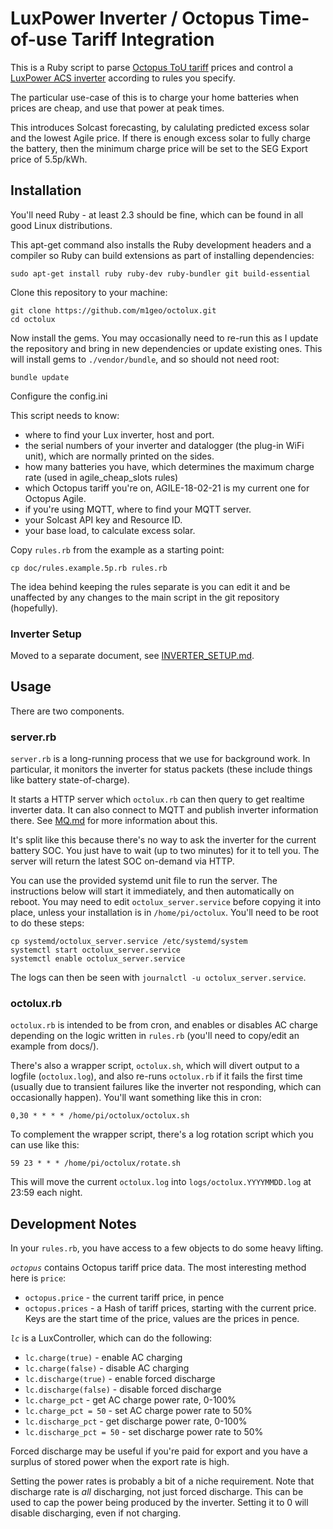 # LuxPower Inverter / Octopus Time-of-use Tariff Integration

This is a Ruby script to parse [Octopus ToU tariff](https://octopus.energy/agile/) prices and control a [LuxPower ACS inverter](https://www.luxpowertek.com/ac-ess.html) according to rules you specify.

The particular use-case of this is to charge your home batteries when prices are cheap, and use that power at peak times.

This introduces Solcast forecasting, by calulating predicted excess solar and the lowest Agile price.
If there is enough excess solar to fully charge the battery, then the minimum charge price will be set to the SEG Export price of 5.5p/kWh.

## Installation

You'll need Ruby - at least 2.3 should be fine, which can be found in all good Linux distributions.

This apt-get command also installs the Ruby development headers and a compiler so Ruby can build extensions as part of installing dependencies:

```
sudo apt-get install ruby ruby-dev ruby-bundler git build-essential
```

Clone this repository to your machine:

```
git clone https://github.com/m1geo/octolux.git
cd octolux
```

Now install the gems. You may occasionally need to re-run this as I update the repository and bring in new dependencies or update existing ones.  This will install gems to `./vendor/bundle`, and so should not need root:

```
bundle update
```

Configure the config.ini

This script needs to know:

* where to find your Lux inverter, host and port.
* the serial numbers of your inverter and datalogger (the plug-in WiFi unit), which are normally printed on the sides.
* how many batteries you have, which determines the maximum charge rate (used in agile_cheap_slots rules)
* which Octopus tariff you're on, AGILE-18-02-21 is my current one for Octopus Agile.
* if you're using MQTT, where to find your MQTT server.
* your Solcast API key and Resource ID.
* your base load, to calculate excess solar.

Copy `rules.rb` from the example as a starting point:

```
cp doc/rules.example.5p.rb rules.rb
```

The idea behind keeping the rules separate is you can edit it and be unaffected by any changes to the main script in the git repository (hopefully).

### Inverter Setup

Moved to a separate document, see [INVERTER_SETUP.md](doc/INVERTER_SETUP.md).


## Usage

There are two components.

### server.rb

`server.rb` is a long-running process that we use for background work. In particular, it monitors the inverter for status packets (these include things like battery state-of-charge).

It starts a HTTP server which `octolux.rb` can then query to get realtime inverter data. It can also connect to MQTT and publish inverter information there. See [MQ.md](doc/MQ.md) for more information about this.

It's split like this because there's no way to ask the inverter for the current battery SOC. You just have to wait (up to two minutes) for it to tell you. The server will return the latest SOC on-demand via HTTP.

You can use the provided systemd unit file to run the server. The instructions below will start it immediately, and then automatically on reboot. You may need to edit `octolux_server.service` before copying it into place, unless your installation is in `/home/pi/octolux`. You'll need to be root to do these steps:

```
cp systemd/octolux_server.service /etc/systemd/system
systemctl start octolux_server.service
systemctl enable octolux_server.service
```

The logs can then be seen with `journalctl -u octolux_server.service`.

### octolux.rb

`octolux.rb` is intended to be from cron, and enables or disables AC charge depending on the logic written in `rules.rb` (you'll need to copy/edit an example from docs/).

There's also a wrapper script, `octolux.sh`, which will divert output to a logfile (`octolux.log`), and also re-runs `octolux.rb` if it fails the first time (usually due to transient failures like the inverter not responding, which can occasionally happen). You'll want something like this in cron:

```
0,30 * * * * /home/pi/octolux/octolux.sh
```

To complement the wrapper script, there's a log rotation script which you can use like this:

```
59 23 * * * /home/pi/octolux/rotate.sh
```

This will move the current `octolux.log` into `logs/octolux.YYYYMMDD.log` at 23:59 each night.


## Development Notes

In your `rules.rb`, you have access to a few objects to do some heavy lifting.

*`octopus`* contains Octopus tariff price data. The most interesting method here is `price`:

  * `octopus.price` - the current tariff price, in pence
  * `octopus.prices` - a Hash of tariff prices, starting with the current price. Keys are the start time of the price, values are the prices in pence.

*`lc`* is a LuxController, which can do the following:

  * `lc.charge(true)` - enable AC charging
  * `lc.charge(false)` - disable AC charging
  * `lc.discharge(true)` - enable forced discharge
  * `lc.discharge(false)` - disable forced discharge
  * `lc.charge_pct` - get AC charge power rate, 0-100%
  * `lc.charge_pct = 50` - set AC charge power rate to 50%
  * `lc.discharge_pct` - get discharge power rate, 0-100%
  * `lc.discharge_pct = 50` - set discharge power rate to 50%

Forced discharge may be useful if you're paid for export and you have a surplus of stored power when the export rate is high.

Setting the power rates is probably a bit of a niche requirement. Note that discharge rate is *all* discharging, not just forced discharge. This can be used to cap the power being produced by the inverter. Setting it to 0 will disable discharging, even if not charging.
